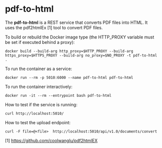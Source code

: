# pdf-to-html

The **pdf-to-html** is a REST service that converts PDF files into HTML. It uses the
pdf2htmlEx [1] tool to convert PDF files.

To build or rebuild the Docker image type (the HTTP_PROXY variable must
be set if executed behind a proxy):

    docker build --build-arg http_proxy=$HTTP_PROXY --build-arg https_proxy=$HTTPS_PROXY --build-arg no_proxy=$NO_PROXY -t pdf-to-html .
    
To run the container as a service:

    docker run --rm -p 5010:6000 --name pdf-to-html pdf-to-html    
 
To run the container interactively:

    docker run -it --rm --entrypoint bash pdf-to-html
    
How to test if the service is running:

    curl http://localhost:5010/    
    
How to test the upload endpoint:

    curl -F file=@<file>  http://localhost:5010/api/v1.0/documents/convert

[1] https://github.com/coolwanglu/pdf2htmlEX
